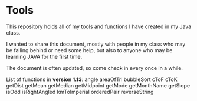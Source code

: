 # Tools
This repository holds all of my tools and functions I have created in my Java class.

I wanted to share this document, mostly with people in my class who may be falling behind or need some help, but also to anyone who may be learning JAVA for the first time. 

The document is often updated, so come check in every once in a while.

List of functions in <strong>version 1.13</strong>:
angle
areaOfTri
bubbleSort
cToF
cToK
getDist
getMean
getMedian
getMidpoint
getMode
getMonthName
getSlope
isOdd
isRightAngled
kmToImperial
orderedPair
reverseString
